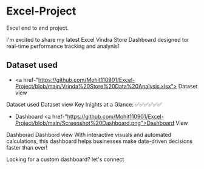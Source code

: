 # Excel-Project
Excel end to end project.

I'm excited to share my latest Excel Vindra Store Dashboard designed tor real-time performance tracking and analynis!
## Dataset used
- <a href-"https://github.com/Mohit110901/Excel-Project/blob/main/Vrinda%20Store%20Data%20Analysis.xlsx"> Dataset view</a>
  
Dataset used
Dataset view
Key Inights at a Glance: ✅✅✅✅✅✅

- Dashboard <a href-"https://github.com/Mohit110901/Excel-Project/blob/main/Screenshot%20Dashboard.png">Dashboard View<a/>

Dashborad Dashbord view 
With interactive visuals and automated calculations, this dashboard helps businesses make data-driven decisions faster than ever!

Locking for a custom dashboard? let's connect
